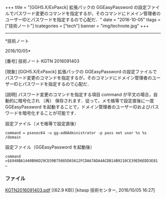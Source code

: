 ﻿+++
title = "[GGH5.X/ExPaxck] 拡張パックの GGEasyPassword の設定ファイルでパスワード変更のコマンドを指定するが，そのコマンドにドメイン管理者のユーザーIDとパスワードを指定するので心配だ．"
date = "2016-10-05"
ttags = ["技術ノート"]
tcategories = ["tech"]
banner = "img/technote.jpg"
+++

-----------------------------------------------------------------------------------------------------------------------------

*技術ノート

2016/10/05*


[番号]
技術ノート KGTN 2016091403

[現象]
[GGH5.X/ExPaxck] 拡張パックの GGEasyPassword
の設定ファイルでパスワード変更のコマンドを指定するが，そのコマンドにドメイン管理者のユーザーIDとパスワードを指定するので心配だ．

[説明]
パスワード変更のコマンドを指定する項目 command
が平文の場合，自動的に暗号化され （再）
保存されます．従って，メモ帳等で設定直後に一度 GGEasyPassword
を起動することで，ドメイン管理者のユーザーIDおよびパスワードを暗号化することが可能です．

設定ファイル（メモ帳等で設定直後）

    command = psexec64 -u gg-ad0Administrator -p pass net user %s %s /domain

設定ファイル（GGEasyPassword を起動後）

    command =$$948BA1440B96D29CD39B75085D03612FCDA67ADA4ACDB14B9210CE39ED6EDD3E81 …


### ファイル

 
 


[KGTN2016091403.pdf](http://techreport.kitasp.net/attachments/download/3077/KGTN2016091403.pdf)
 [(62.9 KB)] [kitasp 技術センター, 2016/10/05
16:27]


 


 

